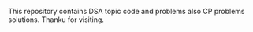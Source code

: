 This repository contains DSA topic code and problems also CP problems solutions. Thanku for visiting.